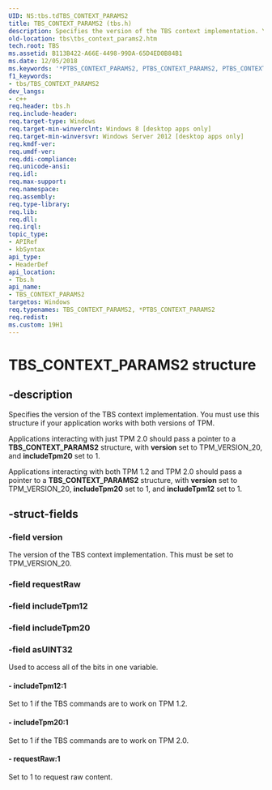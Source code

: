 ```yaml
---
UID: NS:tbs.tdTBS_CONTEXT_PARAMS2
title: TBS_CONTEXT_PARAMS2 (tbs.h)
description: Specifies the version of the TBS context implementation. You must use this structure if your application works with both versions of TPM.
old-location: tbs\tbs_context_params2.htm
tech.root: TBS
ms.assetid: B113B422-A66E-4498-99DA-65D4ED0B84B1
ms.date: 12/05/2018
ms.keywords: '*PTBS_CONTEXT_PARAMS2, PTBS_CONTEXT_PARAMS2, PTBS_CONTEXT_PARAMS2 structure pointer [TBS], TBS_CONTEXT_PARAMS2, TBS_CONTEXT_PARAMS2 structure [TBS], tbs.tbs_context_params2, tbs/PTBS_CONTEXT_PARAMS2, tbs/TBS_CONTEXT_PARAMS2'
f1_keywords:
- tbs/TBS_CONTEXT_PARAMS2
dev_langs:
- c++
req.header: tbs.h
req.include-header: 
req.target-type: Windows
req.target-min-winverclnt: Windows 8 [desktop apps only]
req.target-min-winversvr: Windows Server 2012 [desktop apps only]
req.kmdf-ver: 
req.umdf-ver: 
req.ddi-compliance: 
req.unicode-ansi: 
req.idl: 
req.max-support: 
req.namespace: 
req.assembly: 
req.type-library: 
req.lib: 
req.dll: 
req.irql: 
topic_type:
- APIRef
- kbSyntax
api_type:
- HeaderDef
api_location:
- Tbs.h
api_name:
- TBS_CONTEXT_PARAMS2
targetos: Windows
req.typenames: TBS_CONTEXT_PARAMS2, *PTBS_CONTEXT_PARAMS2
req.redist: 
ms.custom: 19H1
---
```


# TBS_CONTEXT_PARAMS2 structure


## -description


Specifies the version of the TBS context implementation. You must use this structure if your application works with both versions of TPM.

Applications interacting with just TPM 2.0 should pass a pointer to a <b>TBS_CONTEXT_PARAMS2</b> structure, with  <b>version</b> set to TPM_VERSION_20, and <b>includeTpm20</b> set to 1. 

Applications interacting with both TPM 1.2 and TPM 2.0 should pass a pointer to a <b>TBS_CONTEXT_PARAMS2</b> structure, with  <b>version</b> set to TPM_VERSION_20, <b>includeTpm20</b> set to 1, and <b>includeTpm12</b> set to 1. 


## -struct-fields




### -field version

The version of the TBS context implementation. This must be set to 	TPM_VERSION_20.


### -field requestRaw

 


### -field includeTpm12

 


### -field includeTpm20

 


### -field asUINT32

Used to access all of the  bits in one variable.


#### - includeTpm12:1

Set to 1 if the TBS commands are to work on TPM 1.2.


#### - includeTpm20:1

Set to 1 if the TBS commands are to work on TPM 2.0.


#### - requestRaw:1

Set to 1 to request raw content.

